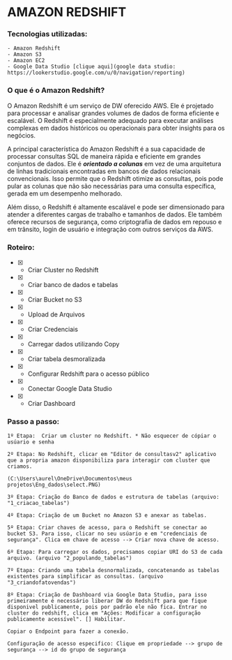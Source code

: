 # AMAZON REDSHIFT
 
 ### Tecnologias utilizadas:
    - Amazon Redshift
    - Amazon S3
    - Amazon EC2
    - Google Data Studio [clique aqui](google data studio: https://lookerstudio.google.com/u/0/navigation/reporting)

### O que é o Amazon Redshift? 
O Amazon Redshift é um serviço de DW oferecido AWS. Ele é projetado para processar e analisar grandes volumes de dados de forma eficiente e escalável. O Redshift é especialmente adequado para executar análises complexas em dados históricos ou operacionais para obter insights para os negócios.

A principal característica do Amazon Redshift é a sua capacidade de processar consultas SQL de maneira rápida e eficiente em grandes conjuntos de dados. Ele é __*orientado a colunas*__ em vez de uma arquitetura de linhas tradicionais encontradas em bancos de dados relacionais convencionais. Isso permite que o Redshift otimize as consultas, pois pode pular as colunas que não são necessárias para uma consulta específica, gerada em um desempenho melhorado.

Além disso, o Redshift é altamente escalável e pode ser dimensionado para atender a diferentes cargas de trabalho e tamanhos de dados. Ele também oferece recursos de segurança, como criptografia de dados em repouso e em trânsito, login de usuário e integração com outros serviços da AWS.

### Roteiro:

- [x] - Criar Cluster no Redshift
- [x] - Criar banco de dados e tabelas
- [x] - Criar Bucket no S3
- [x] - Upload de Arquivos 
- [x] - Criar Credenciais 
- [x] - Carregar dados utilizando Copy
- [x] - Criar tabela desmoralizada
- [x] - Configurar Redshift para o acesso público
- [x] - Conectar Google Data Studio 
- [x] - Criar Dashboard


### Passo a passo:
    1º Etapa:  Criar um cluster no Redshift. * Não esquecer de cópiar o usúario e senha 

    2º Etapa: No Redshift, clicar em "Editor de consultasv2" aplicativo que a propria amazon disponibiliza para interagir com cluster que criamos. 
    
    (C:\Users\aurel\OneDrive\Documentos\meus projetos\Eng_dados\select.PNG)

    3º Etapa: Criação do Banco de dados e estrutura de tabelas (arquivo: "1_criacao_tabelas")

    4º Etapa: Criação de um Bucket no Amazon S3 e anexar as tabelas.

    5º Etapa: Criar chaves de acesso, para o Redshift se conectar ao bucket S3. Para isso, clicar no seu usúario e em "credenciais de segurança". Clica em chave de acesso --> Criar nova chave de acesso.

    6º Etapa: Para carregar os dados, precisamos copiar URI do S3 de cada arquivo. (arquivo "2_populando_tabelas")

    7º Etapa: Criando uma tabela desnormalizada, concatenando as tabelas existentes para simplificar as consultas. (arquivo "3_criandofatovendas")

    8º Etapa: Criação de Dashboard via Google Data Studio, para isso primeiramente é necessário liberar DW do Redshift para que fique disponivel publicamente, pois por padrão ele não fica. Entrar no cluster do redshift, clica em "Ações: Modificar a configuração publicamente acessível". [] Habilitar.

    Copiar o Endpoint para fazer a conexão. 

    Configuração de acesso especifico: Clique em propriedade --> grupo de segurança --> id do grupo de segurança





    
